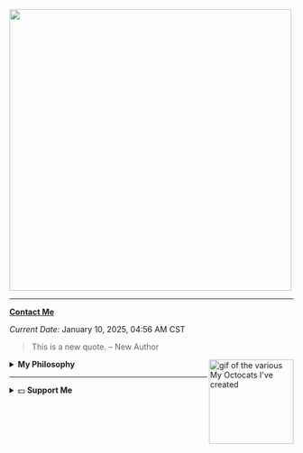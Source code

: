 <img src="https://wakatime.com/share/@bb17bd69-69a9-4caf-9225-53ade672bc8a/20ebbad5-72af-4b47-b2f0-bbad17414382.svg" width="500" height="500" />

---

[**Contact Me**](https://krispuremath.vercel.app/pages/html/contact.html)

_Current Date:_ January 10, 2025, 04:56 AM CST

> This is a new quote.
> – New Author

<img align="right" width="150" height="150" src="https://github.com/user-attachments/assets/7b653925-0b1d-4682-879b-c2b9401edac7f" alt="gif of the various My Octocats I've created">

<details>
  <summary><strong>My Philosophy</strong></summary>

  "Everything should be as simple as it can be, but not simpler." This mantra drives my work. I believe in simplicity, clarity, and frugality in design. My goal is to create software that prioritizes usability and performance, designed for experienced users who value simplicity and efficiency.

  I view complexity as the enemy of good software. By stripping away unnecessary features and focusing on the core purpose, I aim to craft software that is not only easy to maintain but also fast, secure, and sustainable. True progress is achieved through intentional subtraction, where each decision is made with purpose, and every line of code has meaning.

  My work is rooted in the belief that simplicity is the key to ingenuity. Software should empower users, respect their privacy, and prioritize functionality over form.

</details>

---

<details>
  <summary>💵 <strong>Support Me</strong></summary>

  <br />

  | **Currency**          | **Wallet Address**                                                                                              |
  |-----------------------|------------------------------------------------------------------------------------------------------------------|
  | **Bitcoin (BTC)**     | `bc1qqzsrdz8qa3xe2rp7aajrm88fqge9xxs3v8xu4h`                                                                   |
  | **Ethereum (ETH)**    | `0x43edF701622F4F1174F322dC8D2f5AbdA642275a`                                                                   |
  | **XRP Ledger (XRP)**  | `rNKP3PXSstJnhUgUskNKaXWhd7ueiss6Mn`                                                                           |
  | **BNB**               | `bnb1t49kkmutyvnsc8xv7r5mu9tfu2u66qhcmqaurw`                                                                   |
  | **Monero (XMR)**      | `4717EuNPoTrTQsiLdGSDAMAJQcze6mVuE8KmBhL9RFT43Xe2FsxWSQtc5trrfdYPS5aUjB8gJApwURcRmMFdccBCJPfeD8M`              |
  | **Solana (SOL)**      | `FcrRBcvWsqdVZpS9ZZ6Dt476QA1L95cdh7GqgUGX5RpH`                                                                 |

</details>

